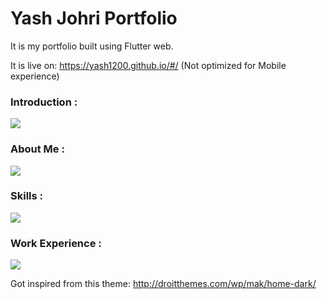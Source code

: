# Yash Johri Portfolio

It is my portfolio built using Flutter web.

It is live on: https://yash1200.github.io/#/ (Not optimized for Mobile experience)

### Introduction :

<img src="https://imgur.com/kawh0N1.png">

### About Me :

<img src="https://imgur.com/6mmD4X8.png">

### Skills :

<img src="https://imgur.com/FcroRyu.png">

### Work Experience :

<img src="https://imgur.com/5uJFQwy.png">

Got inspired from this theme: http://droitthemes.com/wp/mak/home-dark/


